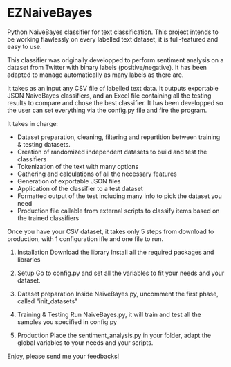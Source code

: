 # EZNaiveBayes

Python NaiveBayes classifier for text classification.
This project intends to be working flawlessly on every labelled text dataset, it is full-featured and easy to use.

This classifier was originally developped to perform sentiment analysis on a dataset from Twitter with binary labels (positive/negative). 
It has been adapted to manage automatically as many labels as there are.

It takes as an input any CSV file of labelled text data.
It outputs exportable JSON NaiveBayes classifiers, and an Excel file containing all the testing results to compare and chose the  best classifier.
It has been developped so the user can set everything via the config.py file and fire the program.

It takes in charge:
- Dataset preparation, cleaning, filtering and repartition between training & testing datasets.
- Creation of randomized independent datasets to build and test the classifiers
- Tokenization of the text with many options
- Gathering and calculations of all the necessary features
- Generation of exportable JSON files
- Application of the classifier to a test dataset
- Formatted output of the test including many info to pick the dataset you need
- Production file callable from external scripts to classify items based on the trained classifiers

Once you have your CSV dataset, it takes only 5 steps from download to production, with 1 configuration ifle and one file to run.

1. Installation
    Download the library
    Install all the required packages and libraries

2. Setup
    Go to config.py and set all the variables to fit your needs and your dataset.

3. Dataset preparation
    Inside NaiveBayes.py, uncomment the first phase, called "init_datasets"

4. Training & Testing
    Run NaiveBayes.py, it will train and test all the samples you specified in config.py

5. Production
    Place the sentiment_analysis.py in your folder, adapt the global variables to your needs and your scripts.

Enjoy, please send me your feedbacks!
